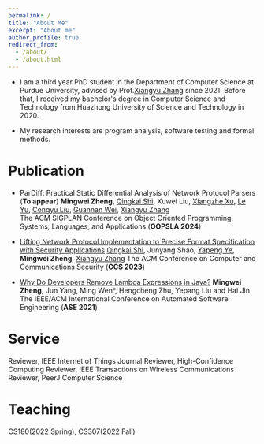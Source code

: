 ```yaml
---
permalink: /
title: "About Me"
excerpt: "About me"
author_profile: true
redirect_from: 
  - /about/
  - /about.html
---
```


* I am a third year PhD student in the Department of Computer Science at Purdue University, advised by Prof.[Xiangyu Zhang](https://www.cs.purdue.edu/homes/xyzhang/) since 2021. Before that, I received my bachelor's degree in Computer Science and Technology from Huazhong University of Science and Technology in 2020.

* My research interests are program analysis, software testing and formal methods.

Publication
======
* ParDiff: Practical Static Differential Analysis of Network Protocol Parsers (**To appear**)
**Mingwei Zheng**, [Qingkai Shi](https://qingkaishi.github.io), Xuwei Liu, [Xiangzhe Xu](https://xz-x.github.io), [Le Yu](https://www.cs.purdue.edu/homes/yu759/), [Congyu Liu](https://congyu-liu.github.io), [Guannan Wei](https://continuation.passing.style), [Xiangyu Zhang](https://www.cs.purdue.edu/homes/xyzhang/)  
The ACM SIGPLAN Conference on Object Oriented Programming, Systems, Languages, and Applications (**OOPSLA 2024**)

* [Lifting Network Protocol Implementation to Precise Format Specification with Security Applications](https://dl.acm.org/doi/abs/10.1145/3576915.3616614)
[Qingkai Shi](https://qingkaishi.github.io), Junyang Shao, [Yapeng Ye](https://www.cs.purdue.edu/homes/ye203/), **Mingwei Zheng**, [Xiangyu Zhang](https://www.cs.purdue.edu/homes/xyzhang/)
The ACM Conference on Computer and Communications Security (**CCS 2023**)

* [Why Do Developers Remove Lambda Expressions in Java?](https://ieeexplore.ieee.org/document/9678600)
**Mingwei Zheng**, Jun Yang, Ming Wen*, Hengcheng Zhu, Yepang Liu and Hai Jin
The IEEE/ACM International Conference on Automated Software Engineering (**ASE 2021**)

Service
======
Reviewer, IEEE Internet of Things Journal
Reviewer, High-Confidence Computing
Reviewer, IEEE Transactions on Wireless Communications
Reviewer, PeerJ Computer Science


Teaching
======
CS180(2022 Spring), CS307(2022 Fall)

